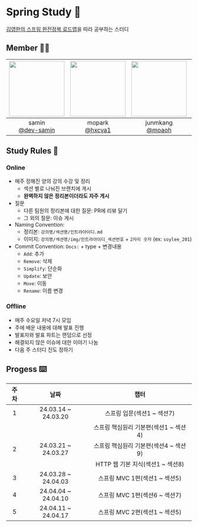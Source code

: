 # Spring Study 🌱
[김영한의 스프링 완전정복 로드맵](https://www.inflearn.com/roadmaps/373)을 따라 공부하는 스터디

## Member 🧑‍💻
|<img src="https://avatars.githubusercontent.com/u/57698180?v=4" width="150" height="150"/>|<img src="https://avatars.githubusercontent.com/u/110738173?v=4" width="150" height="150"/>|<img src="https://avatars.githubusercontent.com/u/50203674?v=4" width="150" height="150"/>|<img src="https://avatars.githubusercontent.com/u/47941251?v=4" width="150" height="150"/>|<img src="https://avatars.githubusercontent.com/u/77660581?v=4" width="150" height="150"/>|
|:-:|:-:|:-:|:-:|:-:|
|samin<br/>[@dev-samin](https://github.com/dev-samin)|mopark<br/>[@hxcva1](https://github.com/hxcva1)|junmkang<br/>[@moaoh](https://github.com/moaoh)|seongtki<br/>[@seongtaekkim](https://github.com/seongtaekkim)|soylee<br/>[@ssoyeong-lee](https://github.com/ssoyeong-lee)|

## Study Rules 🚨
### Online
- 매주 정해진 양의 강의 수강 및 정리
  - 섹션 별로 나눠진 브랜치에 게시
  - **완벽하지 않은 정리본이더라도 자주 게시**
- 질문
  - 다른 팀원의 정리본에 대한 질문: PR에 리뷰 달기
  - 그 외의 질문: 이슈 게시
- Naming Convention: 
  - 정리본: `강의명/섹션명/인트라아이디.md`
  - 이미지: `강의명/섹션명/img/인트라아이디_섹션번호` + `2자리 숫자` (ex: `soylee_201`)
- Commit Convention: `Docs:` + type + 변경내용
  - `Add`: 추가
  - `Remove`: 삭제
  - `Simplify`: 단순화
  - `Update`: 보안
  - `Move`: 이동
  - `Rename`: 이름 변경

### Offline
- 매주 수요일 저녁 7시 모임
- 주에 배운 내용에 대해 발표 진행
- 발표자와 발표 파트는 랜덤으로 선정
- 해결되지 않은 이슈에 대한 이야기 나눔
- 다음 주 스터디 진도 정하기
  
## Progess ⌨️
|주차|날짜|챕터|
|:-:|:-:|:-:|
|1|24.03.14 ~ 24.03.20|스프링 입문(섹션1 ~ 섹션7) 
|||스프링 핵심원리 기본편(섹션1 ~ 섹션4)|
|2|24.03.21 ~ 24.03.27|스프링 핵심원리 기본편(섹션4 ~ 섹션9)|
|||HTTP 웹 기본 지식(섹션1 ~ 섹션8)|
|3|24.03.28 ~ 24.04.03|스프링 MVC 1편(섹션1 ~ 섹션5)|
|4|24.04.04 ~ 24.04.10|스프링 MVC 1편(섹션6 ~ 섹션7)|
|5|24.04.11 ~ 24.04.17|스프링 MVC 2편(섹션1 ~ 섹션5)|